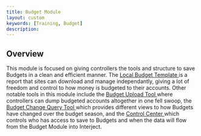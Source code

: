 ```yaml
---
title: Budget Module
layout: custom
keywords: [Training, Budget]
description: 
---
```


## Overview

This module is focused on giving controllers the tools and structure to save Budgets in a clean and efficient manner. The [ Local Budget Template ](/bApps/InterjectTraining/Budget/BudgetTemplate.html) is a report that sites can download and manage independantly, giving a lot of freedom and control to how money is budgeted to their accounts. Other notable tools in this module include the [ Budget Upload Tool ](/bApps/InterjectTraining/Budget/BudgetUpload.html) where controllers can dump budgeted accounts altogether in one fell swoop, the [ Budget Change Query Tool ](/bApps/InterjectTraining/Budget/BudgetChangeQuery.html) which provides different views to how Budgets have changed over the budget season, and the [ Control Center ](/bApps/InterjectTraining/Budget/ControlCenter.html) which controls who has access to save to Budgets and when the data will flow from the Budget Module into Interject.